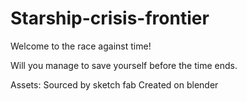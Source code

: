 # Starship-crisis-frontier

Welcome to the race against time! 

Will you manage to save yourself before the time ends. 


Assets: 
Sourced by sketch fab 
Created on blender 


